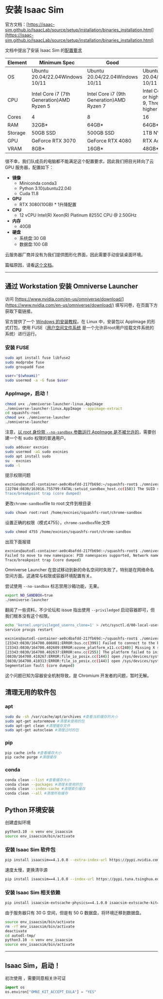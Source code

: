 # 安装 Isaac Sim

官方文档：[https://isaac-sim.github.io/IsaacLab/source/setup/installation/binaries_installation.html](https://isaac-sim.github.io/IsaacLab/source/setup/installation/binaries_installation.html)

文档中提出了安装 Isaac Sim 的[配置要求](https://docs.omniverse.nvidia.com/isaacsim/latest/installation/requirements.html)

| Element | Minimum Spec                              | Good                                      | Ideal                                                        |
| ------- | ----------------------------------------- | ----------------------------------------- | ------------------------------------------------------------ |
| OS      | Ubuntu 20.04/22.04Windows 10/11           | Ubuntu 20.04/22.04Windows 10/11           | Ubuntu 20.04/22.04Windows 10/11                              |
| CPU     | Intel Core i7 (7th Generation)AMD Ryzen 5 | Intel Core i7 (9th Generation)AMD Ryzen 7 | Intel Core i9, X-series or higherAMD Ryzen 9, Threadripper or higher |
| Cores   | 4                                         | 8                                         | 16                                                           |
| RAM     | 32GB*                                     | 64GB*                                     | 64GB*                                                        |
| Storage | 50GB SSD                                  | 500GB SSD                                 | 1TB NVMe SSD                                                 |
| GPU     | GeForce RTX 3070                          | GeForce RTX 4080                          | RTX Ada 6000                                                 |
| VRAM    | 8GB*                                      | 16GB*                                     | 48GB*                                                        |

很不幸，我们队成员的电脑都不能满足这个配置要求，因此我们把目光转向了云 GPU 服务器，配置如下：

- **镜像**
  - Miniconda conda3
  - Python 3.10(ubuntu22.04)
  - Cuda 11.8
- **GPU**
  - RTX 3080(10GB) * 1升降配置
- **CPU**
  - 12 vCPU Intel(R) Xeon(R) Platinum 8255C CPU @ 2.50GHz
- **内存**
  - 40GB
- **硬盘**
  - 系统盘:30 GB
  - 数据盘:100 GB

云服务器厂商并没有为我们提供图形化界面，因此需要手动安装桌面环境。

篇幅原因，请看[这个文档](./01-de-install.md)。

---

## 通过 Workstation 安装 Omniverse Launcher

访问 [https://www.nvidia.com/en-us/omniverse/download/](https://www.nvidia.com/en-us/omniverse/download/) 填写问卷，在页面下方获取下载链接。

官方提供了一个 [Windows 的安装教程](https://docs.omniverse.nvidia.com/launcher/latest/installing_launcher.html)。在 Linux 中，安装包以 AppImage 的形式打包，使用 FUSE（[用户空间文件系统](https://en.wikipedia.org/wiki/Filesystem_in_Userspace) 是一个允许非root用户挂载文件系统的系统）进行运行。

### 安装 FUSE

```bash
sudo apt install fuse libfuse2
sudo modprobe fuse
sudo groupadd fuse

user="$(whoami)"
sudo usermod -a -G fuse $user
```

### AppImage，启动！

```bash
chmod u+x ./omniverse-launcher-linux.AppImage
./omniverse-launcher-linux.AppImage --appimage-extract
cd squashfs-root
chmod u+x ./omniverse-launcher
./omniverse-launcher
```

注意，[以 root 身份带 `--no-sandbox` 参数运行 AppImage 是不被允许的](https://issues.chromium.org/issues/40480798)，需要创建一个有 sudo 权限的普通用户。

```bash
sudo adduser excnies
sudo usermod -aG sudo excnies
sudo apt install sudo
su - excnies
sudo -l
```

提示权限问题

```bash
excnies@autodl-container-ae0c4bafdd-217fb69d:~/squashfs-root$ ./omniverse-launcher
[22784:0830/163016.755799:FATAL:setuid_sandbox_host.cc(158)] The SUID sandbox helper binary was found, but is not configured correctly. Rather than run without sandboxing I'm aborting now. You need to make sure that /home/excnies/squashfs-root/chrome-sandbox is owned by root and has mode 4755.
Trace/breakpoint trap (core dumped)
```

更改`chrome-sandbox`file to root:文件到根目录

```bash
sudo chown root:root /home/excnies/squashfs-root/chrome-sandbox
```

设置正确的权限（模式4755），`chrome-sandbox`file:文件

```bash
sudo chmod 4755 /home/excnies/squashfs-root/chrome-sandbox
```

出现下面报错

```bash
excnies@autodl-container-ae0c4bafdd-217fb69d:~/squashfs-root$ ./omniverse-launcher
Failed to move to new namespace: PID namespaces supported, Network namespace supported, but failed: errno = Operation not permitted
Trace/breakpoint trap (core dumped)
```

Omniverse Launcher 在尝试移动到新的命名空间时失败了，特别是在网络命名空间方面。这通常与权限或容器环境配置有关。

尝试使用 `--no-sandbox` 标志禁用沙箱功能，无果。

```bash
export NO_SANDBOX=true
./omniverse-launcher
```

翻阅了一些资料，不少论坛和 issue 指出使用 `--priviledged` 启动容器即可，但我们根本没有这个权限。

```bash
echo 'kernel.unprivileged_userns_clone=1' > /etc/sysctl.d/00-local-userns.conf
service procps restart
```

```bash
excnies@autodl-container-ae0c4bafdd-217fb69d:~/squashfs-root$ ./omniverse-launcher --no-sandbox
[23343:0830/164700.086081:ERROR:bus.cc(399)] Failed to connect to the bus: Failed to connect to socket /run/dbus/system_bus_socket: No such file or directory
[23343:0830/164700.402609:ERROR:ozone_platform_x11.cc(240)] Missing X server or $DISPLAY
[23343:0830/164700.402637:ERROR:env.cc(255)] The platform failed to initialize.  Exiting.
[0830/164700.410267:ERROR:file_io_posix.cc(144)] open /sys/devices/system/cpu/cpu0/cpufreq/scaling_cur_freq: No such file or directory (2)
[0830/164700.410313:ERROR:file_io_posix.cc(144)] open /sys/devices/system/cpu/cpu0/cpufreq/scaling_max_freq: No such file or directory (2)
Segmentation fault (core dumped)
```
这个问题已知为容器安全机制导致，是 Chromium 开发者的问题，暂时无解。

## 清理无用的软件包

### apt

```bash
sudo du -sh /var/cache/apt/archives #查看当前缓存的大小
sudo apt-get autoremove #清理未使用的包
sudo apt-get clean #清理缓存文件
sudo apt-get autoclean #清理过时的包
```

### pip

```bash
pip cache info #查看缓存大小
pip cache purge #清理缓存
```

### conda

```bash
conda clean --list #查看缓存大小
conda clean --packages #清理未使用的包
conda clean --index-cache #清理索引缓存
conda clean --all #清理所有缓存
```

## Python 环境安装

创建虚拟环境

```bash
python3.10 -m venv env_isaacsim
source env_isaacsim/bin/activate
```

### 安装 Isaac Sim 软件包

```bash
pip install isaacsim==4.1.0.0 --extra-index-url https://pypi.nvidia.com
```

速度太慢，更换清华源

```bash
pip install isaacsim==4.1.0.0 --index-url https://pypi.tuna.tsinghua.edu.cn/simple
```

### 安装 Isaac Sim 相关依赖

```bash
pip install isaacsim-extscache-physics==4.1.0.0 isaacsim-extscache-kit==4.1.0.0 isaacsim-extscache-kit-sdk==4.1.0.0 --index-url https://pypi.tuna.tsinghua.edu.cn/simple --extra-index-url https://pypi.nvidia.com
```

由于服务器只有 30 G 空间，但是有 50 G 数据盘，将环境迁移到数据盘。

```bash
source env_isaacsim/bin/activate
rm -rf env_isaacsim/bin/activate
deactivate
cd autodl-tmp/
python3.10 -m venv env_isaacsim
source env_isaacsim/bin/activate
```

---

## Isaac Sim，启动！

初次使用 ，需要同意相关许可证

```python
import os
os.environ["OMNI_KIT_ACCEPT_EULA"] = "YES"
```

